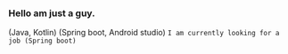 ### Hello am just a guy. 

(Java, Kotlin) (Spring boot, Android studio)
```I am currently looking for a job (Spring boot)```

